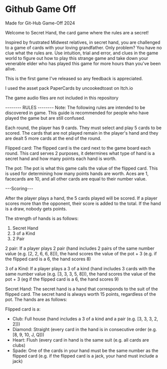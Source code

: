 # Github Game Off

Made for Git-Hub Game-Off 2024

Welcome to Secret Hand, the card game where the rules are a secret!

Inspired by frustrated Midwest relatives, in secret hand, you are challenged to a game of cards with your loving grandfather. Only problem? You have no clue what the rules are. Use intuition, trial and error, and clues in the game world to figure out how to play this strange game and take down your venerable elder who has played this game for more hours than you've been alive. 

This is the first game I've released so any feedback is appreciated. 

I used the asset pack PaperCards by uncookedtoast on Itch.io

The game audio files are not included in this repository


-------- RULES --------
Note: The following rules are intended to be discovered in game. This guide is recommended for people who have played the game but are still confused.


Each round, the player has 9 cards. They must select and play 5 cards to be scored. The cards that are not played remain in the player's hand and they are dealt 5 more cards at the end of the round.

Flipped card: The flipped card is the card next to the game board each round. This card serves 2 purposes, it determines what type of hand is a secret hand and how many points each hand is worth.

The pot: The pot is what this game calls the value of the flipped card. This is used for determining how many points hands are worth. Aces are 1, facecards are 10, and all other cards are equal to their number value.

---Scoring---

After the player plays a hand, the 5 cards played will be scored. If a player scores more than the opponent, their score is added to the total. If the hand is a draw, nobody gets points.

The strength of hands is as follows:
1. Secret Hand
2. 3 of a Kind
3. 2 Pair

2 pair: If a player plays 2 pair (hand includes 2 pairs of the same number value (e.g. [2, 2, 6, 6, 8])), the hand scores the value of the pot + 3 (e.g. if the flipped card is a 6, the hand scores 8)

3 of a Kind: If a player plays a 3 of a kind (hand includes 3 cards with the same number value (e.g. [3, 3, 3, 5, 8])), the hand scores the value of the pot + 3 (eg if the flipped card is a 6, the hand scores 9)

Secret Hand: The secret hand is a hand that corresponds to the suit of the flipped card. The secret hand is always worth 15 points, regardless of the pot. The hands are as follows:

Flipped card is a:
- Club: Full house (hand includes a 3 of a kind and a pair (e.g. [3, 3, 3, 2, 2]))
- Diamond: Straight (every card in the hand is in consecutive order (e.g. [8, 9, 10, J, Q]))
- Heart: Flush (every card in hand is the same suit (e.g. all cards are clubs)
- Spade: One of the cards in your hand must be the same number as the flipped card (e.g. if the flipped card is a jack, your hand must include a jack)
 
